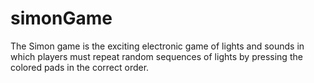 # simonGame
The Simon game is the exciting electronic game of lights and sounds in which players must repeat random sequences of lights by pressing the colored pads in the correct order.  
